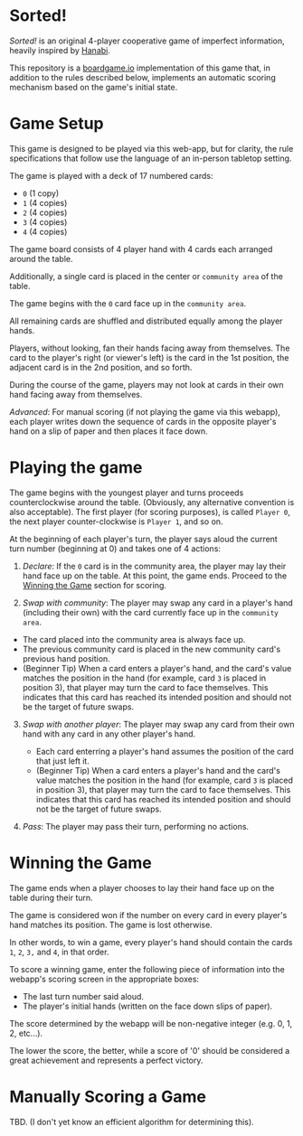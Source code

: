 # Sorted!

_Sorted!_ is an original 4-player cooperative game of imperfect information, heavily inspired by [Hanabi](https://en.wikipedia.org/wiki/Hanabi_(card_game)).

This repository is a [boardgame.io](https://boardgame.io/) implementation of this game that, in addition to the rules described below, implements an automatic scoring mechanism based on the game's initial state.

# Game Setup

This game is designed to be played via this web-app, but for clarity, the rule specifications that follow use the language of an in-person tabletop setting.

The game is played with a deck of 17 numbered cards:
 - `0` (1 copy)
 - `1` (4 copies)
 - `2` (4 copies)
 - `3` (4 copies)
 - `4` (4 copies)

The game board consists of 4 player hand with 4 cards each arranged around the table.

Additionally, a single card is placed in the center or `community area` of the table.

The game begins with the `0` card face up in the `community area`.

All remaining cards are shuffled and distributed equally among the player hands.

Players, without looking, fan their hands facing away from themselves. The card to the player's right (or viewer's left) is the card in the 1st position, the adjacent card is in the 2nd position, and so forth.

During the course of the game, players may not look at cards in their own hand facing away from themselves.

*Advanced*: For manual scoring (if not playing the game via this webapp), each player writes down the sequence of cards in the opposite player's hand on a slip of paper and then places it face down.

# Playing the game

The game begins with the youngest player and turns proceeds counterclockwise around the table. (Obviously, any alternative convention is also acceptable). The first player (for scoring purposes), is called  `Player 0`, the next player counter-clockwise is `Player 1`, and so on.

At the beginning of each player's turn, the player says aloud the current turn number (beginning at 0) and takes one of 4 actions:

 1. *Declare*: If the `0` card is in the community area, the player may lay their hand face up on the table. At this point, the game ends. Proceed to the [Winning the Game](#winning-the-game) section for scoring.
 
 2. *Swap with community*: The player may swap any card in a player's hand (including their own) with the card currently face up in the `community area`.
   - The card placed into the community area is always face up.
   - The previous community card is placed in the new community card's previous hand position.
   - (Beginner Tip) When a card enters a player's hand, and the card's value matches the position in the hand (for example, card `3` is placed in position 3), that player may turn the card to face themselves. This indicates that this card has reached its intended position and should not be the target of future swaps.
   
 3. *Swap with another player*: The player may swap any card from their own hand with any card in any other player's hand.
    - Each card enterring a player's hand assumes the position of the card that just left it.
    - (Beginner Tip) When a card enters a player's hand and the card's value matches the position in the hand (for example, card `3` is placed in position 3), that player may turn the card to face themselves. This indicates that this card has reached its intended position and should not be the target of future swaps.
 
 4. *Pass*: The player may pass their turn, performing no actions.
 
 # Winning the Game
 
 The game ends when a player chooses to lay their hand face up on the table during their turn.
 
 The game is considered won if the number on every card in every player's hand matches its position. The game is lost otherwise.
 
 In other words, to win a game, every player's hand should contain the cards `1`, `2`, `3,` and `4`, in that order.
 
 To score a winning game, enter the following piece of information into the webapp's scoring screen in the appropriate boxes:
 
  - The last turn number said aloud.
  - The player's initial hands (written on the face down slips of paper).
  
  The score determined by the webapp will be non-negative integer (e.g. 0, 1, 2, etc...).
  
  The lower the score, the better, while a score of '0' should be considered a great achievement and represents a perfect victory. 
 
 # Manually Scoring a Game
 
TBD. (I don't yet know an efficient algorithm for determining this).
